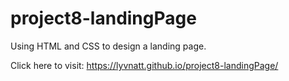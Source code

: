# project8-landingPage
Using HTML and CSS to design a landing page.

Click here to visit: https://lyvnatt.github.io/project8-landingPage/
